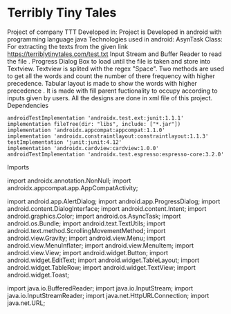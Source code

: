 # Terribly Tiny Tales
Project of company TTT
Developed in:
Project is Developed in android with programming language java 
Technologies used in android:
AsynTask Class:
For extracting the texts from the given link https://terriblytinytales.com/test.txt
Input Stream and Buffer Reader to read the file .
Progress Dialog Box to load until the file is taken and store into  Textview.
Textview is splited with the regex "Space".
Two methods are used  to get all the words and count the number of there frequency with higher precedence.
Tabular layout is made to show the words with higher precedence .
It is made with fill parent fuctionality to occupy according to inputs given by users.
All the designs are done in xml file of this project.
Dependencies


    androidTestImplementation 'androidx.test.ext:junit:1.1.1'
    implementation fileTree(dir: "libs", include: ["*.jar"])
    implementation 'androidx.appcompat:appcompat:1.1.0'
    implementation 'androidx.constraintlayout:constraintlayout:1.1.3'
    testImplementation 'junit:junit:4.12'
    implementation 'androidx.cardview:cardview:1.0.0'
    androidTestImplementation 'androidx.test.espresso:espresso-core:3.2.0'
    
   Imports
    
  import androidx.annotation.NonNull;
import androidx.appcompat.app.AppCompatActivity;

import android.app.AlertDialog;
import android.app.ProgressDialog;
import android.content.DialogInterface;
import android.content.Intent;
import android.graphics.Color;
import android.os.AsyncTask;
import android.os.Bundle;
import android.text.TextUtils;
import android.text.method.ScrollingMovementMethod;
import android.view.Gravity;
import android.view.Menu;
import android.view.MenuInflater;
import android.view.MenuItem;
import android.view.View;
import android.widget.Button;
import android.widget.EditText;
import android.widget.TableLayout;
import android.widget.TableRow;
import android.widget.TextView;
import android.widget.Toast;

import java.io.BufferedReader;
import java.io.InputStream;
import java.io.InputStreamReader;
import java.net.HttpURLConnection;
import java.net.URL;
    
    




